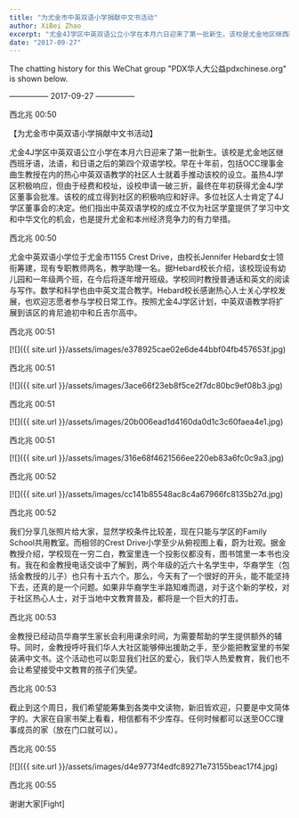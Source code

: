 ```yaml
---
title: "为尤金市中英双语小学捐献中文书活动"
author: XiBei Zhao
excerpt: "尤金4J学区中英双语公立小学在本月六日迎来了第一批新生。该校是尤金地区继西班牙语，法语，和日语之后的第四个双语学校。早在十年前，包括OCC理事金曲生教授在内的热心中英双语教学的社区人士就着手推动该校的设立。虽热4J学区积极响应，但由于经费和校址，设校申请一破三折，最终在年初获得尤金4J学区董事会批准。该校的成立得到社区的积极响应和好评。多位社区人士肯定了4J学区董事会的决定。他们指出中英双语学校的成立不仅为社区学童提供了学习中文和中华文化的机会，也是提升尤金和本州经济竞争力的有力举措。"
date: "2017-09-27"
---
```


The chatting history for this WeChat group "PDX华人大公益pdxchinese.org" is shown below.

—————  2017-09-27  —————

西北兆  00:50

【为尤金市中英双语小学捐献中文书活动】

尤金4J学区中英双语公立小学在本月六日迎来了第一批新生。该校是尤金地区继西班牙语，法语，和日语之后的第四个双语学校。早在十年前，包括OCC理事金曲生教授在内的热心中英双语教学的社区人士就着手推动该校的设立。虽热4J学区积极响应，但由于经费和校址，设校申请一破三折，最终在年初获得尤金4J学区董事会批准。该校的成立得到社区的积极响应和好评。多位社区人士肯定了4J学区董事会的决定。他们指出中英双语学校的成立不仅为社区学童提供了学习中文和中华文化的机会，也是提升尤金和本州经济竞争力的有力举措。

西北兆  00:50

尤金中英双语小学位于尤金市1155 Crest Drive，由校长Jennifer Hebard女士领衔筹建，现有专职教师两名，教学助理一名。据Hebard校长介绍，该校现设有幼儿园和一年级两个班，在今后将逐年增开班级。学校同时教授普通话和英文的阅读与写作。数学和科学也由中英文混合教学。Hebard校长感谢热心人士关心学校发展，也欢迎志愿者参与学校日常工作。按照尤金4J学区计划，中英双语教学将扩展到该区的肯尼迪初中和丘吉尔高中。

西北兆  00:51

[![]({{ site.url }}/assets/images/e378925cae02e6de44bbf04fb457653f.jpg)

西北兆  00:51

[![]({{ site.url }}/assets/images/3ace66f23eb8f5ce2f7dc80bc9ef08b3.jpg)

西北兆  00:51

[![]({{ site.url }}/assets/images/20b006ead1d4160da0d1c3c60faea4e1.jpg)

西北兆  00:51

[![]({{ site.url }}/assets/images/316e68f4621566ee220eb83a6fc0c9a3.jpg)

西北兆  00:52

[![]({{ site.url }}/assets/images/cc141b85548ac8c4a67966fc8135b27d.jpg)

西北兆  00:52

我们分享几张照片给大家，显然学校条件比较差，现在只能与学区的Family School共用教室。而相邻的Crest Drive小学至少从俯视图上看，蔚为壮观。据金教授介绍，学校现在一穷二白，教室里连一个投影仪都没有，图书馆里一本书也没有。我在和金教授电话交谈中了解到，两个年级的近六十名学生中，华裔学生（包括金教授的儿子）也只有十五六个。那么，今天有了一个很好的开头，能不能坚持下去，还真的是一个问题。如果非华裔学生半路知难而退，对于这个新的学校，对于社区热心人士，对于当地中文教育普及，都将是一个巨大的打击。

西北兆  00:53

金教授已经动员华裔学生家长会利用课余时间，为需要帮助的学生提供额外的辅导。同时，金教授呼吁我们华人大社区能够伸出援助之手，至少能把教室里的书架装满中文书。这个活动也可以彰显我们社区的爱心，我们华人热爱教育，我们也不会让希望接受中文教育的孩子们失望。

西北兆  00:53

截止到这个周日，我们希望能筹集到各类中文读物，新旧皆欢迎，只要是中文简体字的。大家在自家书架上看看，相信都有不少库存。任何时候都可以送至OCC理事成员的家（放在门口就可以）。

西北兆  00:55

[![]({{ site.url }}/assets/images/d4e9773f4edfc89271e73155beac17f4.jpg)

西北兆  00:55

谢谢大家[Fight]
